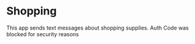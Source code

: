 # Shopping
This app sends text messages about shopping supplies. 
Auth Code was blocked for security reasons
